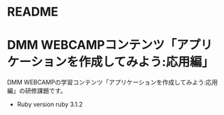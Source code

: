 # README

# DMM WEBCAMPコンテンツ「アプリケーションを作成してみよう:応用編」
DMM WEBCAMPの学習コンテンツ「アプリケーションを作成してみよう:応用編」の研修課題です。


* Ruby version
  ruby 3.1.2
